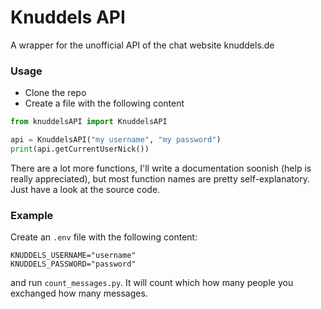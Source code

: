 # Knuddels API
A wrapper for the unofficial API of the chat website knuddels.de

### Usage
- Clone the repo
- Create a file with the following content
```python
from knuddelsAPI import KnuddelsAPI

api = KnuddelsAPI("my username", "my password")
print(api.getCurrentUserNick())
```
There are a lot more functions, I'll write a documentation soonish (help is really appreciated), but most function names are pretty self-explanatory. Just have a look at the source code.

### Example
Create an `.env` file with the following content:
```
KNUDDELS_USERNAME="username"
KNUDDELS_PASSWORD="password"
```
and run `count_messages.py`. It will count which how many people you exchanged how many messages.